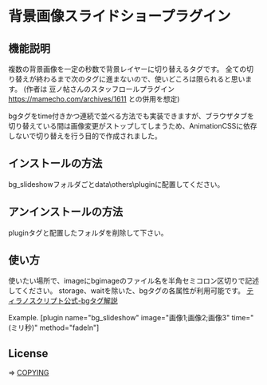 # 背景画像スライドショープラグイン

## 機能説明
複数の背景画像を一定の秒数で背景レイヤーに切り替えるタグです。
全ての切り替えが終わるまで次のタグに進まないので、使いどころは限られると思います。
(作者は 豆ノ帖さんのスタッフロールプラグイン https://mamecho.com/archives/1611 との併用を想定)

bgタグをtime付きかつ連続で並べる方法でも実装できますが、ブラウザタブを切り替えている間は画像変更がストップしてしまうため、AnimationCSSに依存しないで切り替えを行う目的で作成されました。

## インストールの方法
bg_slideshowフォルダごとdata\others\pluginに配置してください。

## アンインストールの方法
pluginタグと配置したフォルダを削除して下さい。


## 使い方
使いたい場所で、imageにbgimageのファイル名を半角セミコロン区切りで記述してください。
storage、waitを除いた、bgタグの各属性が利用可能です。
[ティラノスクリプト公式-bgタグ解説](https://tyrano.jp/tag/#bg)

Example.
[plugin name="bg_slideshow" image="画像1;画像2;画像3" time="(ミリ秒)"  method="fadeIn"]

## License
=> [COPYING](COPYING)